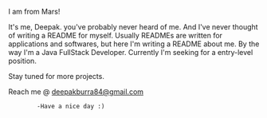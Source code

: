 I am from Mars!

It's me, Deepak. you've probably never heard of me. And I've never thought of writing a README for myself. Usually READMEs are written for applications and softwares, but here I'm writing a README about me. By the way I'm a Java FullStack Developer. Currently I'm seeking for a entry-level position. 

Stay tuned for more projects.

Reach me @ deepakburra84@gmail.com

            -Have a nice day :)

<!---
deepakburra/deepakburra is a ✨ special ✨ repository because its `README.md` (this file) appears on your GitHub profile.
You can click the Preview link to take a look at your changes.
--->
